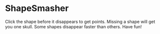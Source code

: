 # ShapeSmasher
Click the shape before it disappears to get points. Missing a shape will get you one skull. Some shapes disappear faster than others. Have fun!
